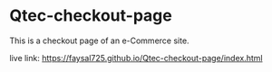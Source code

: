 # Qtec-checkout-page

This is a checkout page of an e-Commerce site.


live link: https://faysal725.github.io/Qtec-checkout-page/index.html
